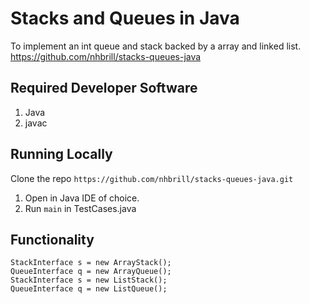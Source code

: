 # Stacks and Queues in Java
To implement an int queue and stack backed by a array and linked list.
https://github.com/nhbrill/stacks-queues-java

## Required Developer Software
1. Java
2. javac

## Running Locally
Clone the repo ```https://github.com/nhbrill/stacks-queues-java.git```
1. Open in Java IDE of choice.
2. Run ```main``` in TestCases.java

## Functionality
```StackInterface s = new ArrayStack();```<br />
```QueueInterface q = new ArrayQueue();```<br />
```StackInterface s = new ListStack();```<br />
```QueueInterface q = new ListQueue();```<br />





